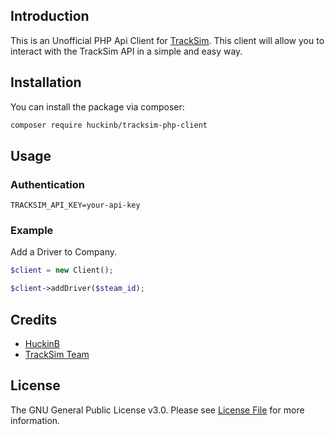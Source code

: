 ## Introduction

This is an Unofficial PHP Api Client for [TrackSim](https://www.tracksim.app/).
This client will allow you to interact with the TrackSim API in a simple and easy way.

## Installation

You can install the package via composer:

```bash
composer require huckinb/tracksim-php-client
```

## Usage

### Authentication

```dotenv
TRACKSIM_API_KEY=your-api-key
```

### Example

Add a Driver to Company.
```php
$client = new Client();

$client->addDriver($steam_id);
```


## Credits

- [HuckinB](https://github.com/HuckinB)
- [TrackSim Team](https://tracksim.app/)


## License

The GNU General Public License v3.0. Please see [License File](LICENCE.md) for more information.